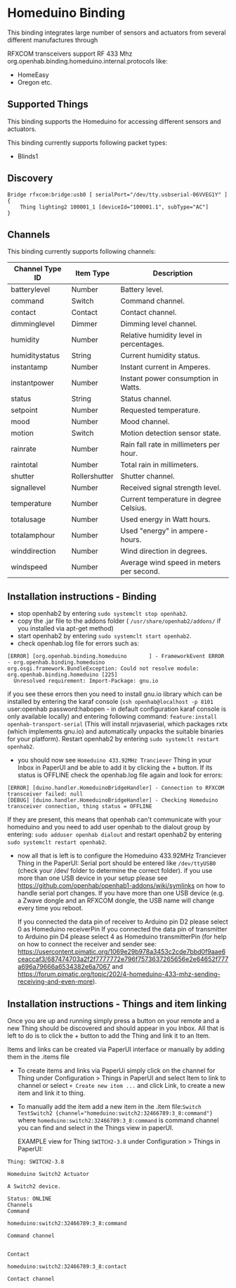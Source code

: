 # Homeduino Binding

This binding integrates large number of sensors and actuators from several different manufactures through

RFXCOM transceivers support RF 433 Mhz org.openhab.binding.homeduino.internal.protocols like: 
* HomeEasy 
* Oregon etc.


## Supported Things

This binding supports the Homeduino for accessing different sensors and actuators.

This binding currently supports following packet types:

* Blinds1

## Discovery


```
Bridge rfxcom:bridge:usb0 [ serialPort="/dev/tty.usbserial-06VVEG1Y" ] {
    Thing lighting2 100001_1 [deviceId="100001.1", subType="AC"]
}
```

## Channels

This binding currently supports following channels:

| Channel Type ID | Item Type    | Description  |
|-----------------|------------------------|--------------|
| batterylevel | Number | Battery level. |
| command | Switch | Command channel. |
| contact | Contact | Contact channel. |
| dimminglevel | Dimmer | Dimming level channel. |
| humidity | Number | Relative humidity level in percentages. |
| humiditystatus | String | Current humidity status. |
| instantamp | Number | Instant current in Amperes. |
| instantpower | Number | Instant power consumption in Watts. |
| status | String | Status channel. |
| setpoint | Number | Requested temperature. |
| mood | Number | Mood channel. |
| motion | Switch | Motion detection sensor state. |
| rainrate | Number | Rain fall rate in millimeters per hour. |
| raintotal | Number | Total rain in millimeters. |
| shutter | Rollershutter | Shutter channel. |
| signallevel | Number | Received signal strength level. |
| temperature | Number | Current temperature in degree Celsius. |
| totalusage | Number | Used energy in Watt hours. |
| totalamphour | Number | Used "energy" in ampere-hours. |
| winddirection | Number | Wind direction in degrees. |
| windspeed | Number | Average wind speed in meters per second. |

## Installation instructions - Binding
* stop openhab2 by entering  `sudo systemclt stop openhab2`.
* copy the .jar file to the addons folder ( `/usr/share/openhab2/addons/` if you installed via apt-get method)
* start openhab2 by entering  `sudo systemclt start openhab2`.
* check openhab.log file for errors such as:
```
[ERROR] [org.openhab.binding.homeduino       ] - FrameworkEvent ERROR - org.openhab.binding.homeduino
org.osgi.framework.BundleException: Could not resolve module: org.openhab.binding.homeduino [225]
  Unresolved requirement: Import-Package: gnu.io
```
if you see these errors then you need to  install gnu.io library which can be installed by entering the karaf console (`ssh openhab@localhost -p 8101` user:openhab password:habopen - in default configuration karaf console is only available locally) and entering following command: `feature:install openhab-transport-serial` (This will install nrjavaserial, which packages rxtx (which implements gnu.io) and automatically unpacks the suitable binaries for your platform). Restart openhab2 by entering  `sudo systemclt restart openhab2`.
* you should now see `Homeduino 433.92MHz Tranciever` Thing in your Inbox in PaperUI and be able to add it by clicking the + button. If its status is OFFLINE check the openhab.log file again and look for errors:
```
[ERROR] [duino.handler.HomeduinoBridgeHandler] - Connection to RFXCOM transceiver failed: null 
[DEBUG] [duino.handler.HomeduinoBridgeHandler] - Checking Homeduino transceiver connection, thing status = OFFLINE
```
If they are present, this means that openhab can't communicate with your homeduino and you need to add user openhab to the dialout group by entering: `sudo adduser openhab dialout` and restart openhab2 by entering  `sudo systemclt restart openhab2`.
* now all that is left is to configure the Homeduino 433.92MHz Tranciever Thing in the PaperUI:
    Serial port should be entered like `/dev/ttyUSB0` (check your /dev/ folder to determine the correct folder). if you use more than one USB device in your setup please see https://github.com/openhab/openhab1-addons/wiki/symlinks on how to handle serial port changes. If you have more than one USB device (e.g. a Zwave dongle and an RFXCOM dongle, the USB name will change every time you reboot.
    
    If you connected the data pin of receiver to Arduino pin D2 please select 0 as Homeduino receiverPin
    If you connected  the data pin of transmitter to Arduino pin D4 please select 4 as Homeduino transmitterPin
    (for help on how to connect the receiver and sender see:  https://usercontent.pimatic.org/1069e29b978a3453c2cde7bbd0f9aae6ceaccaf3/687474703a2f2f7777772e796f7573637265656e2e64652f777a696a79666a6534382e6a7067 and https://forum.pimatic.org/topic/202/4-homeduino-433-mhz-sending-receiving-and-even-more).

## Installation instructions - Things and item linking
Once you are up and running simply press a button on your remote and a new Thing should be discovered and should appear in you Inbox. All that is left to do is to click the + button to add the Thing and link it to an Item.

Items and links can be created via PaperUI interface or manually by adding them in the .items file

* To create items and links via PaperUi simply click on the channel for Thing under Configuration > Things  in PaperUI and select Item to link to channel or select `+ Create new item ...` and click Link, to create a new item and link it to thing. 

* To manually add the item add a new item in the .item file:`Switch TestSwitch2 {channel="homeduino:switch2:32466789:3_8:command"}` 
    where `homeduino:switch2:32466789:3_8:command` is command channel you can find and select in the Things view in paperUI.

    EXAMPLE view for Thing `SWITCH2-3.8` under Configuration > Things  in PaperUI:
```
Thing: SWITCH2-3.8

Homeduino Switch2 Actuator

A Switch2 device.

Status: ONLINE
Channels
Command

homeduino:switch2:32466789:3_8:command

Command channel


Contact

homeduino:switch2:32466789:3_8:contact

Contact channel
```
